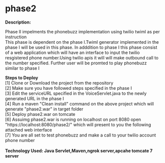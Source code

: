 # phase2

<b>Description:</b>

Phase II impelments the phonebuzz implementation using twilio twiml  as per instruction <br>
This phase is dependent on the phase I.Twiml generator implemented in the phase I will be used in this phase.
In adddition to phase I this phase consist of a web application which will have an interface to input the twilio resgistered phone number.Using twilio apis it will  will make outbound call to the number specified.
Further user will be promted to play phonebuzz similar to phase I


<b>Steps to Deploy</b><br>
[1] Clone or Download the project from the repository<br>
[2] Make sure you have followed steps specified in the phase I<br>
[3] Edit the serviceURL specified in the VoiceServlet.java to the newly generated URL in the phase I<br>
[4] Run a maven "Clean install" command on the above project which will generate "phase2.war" in target folder<br>
[5] Deploy phase2.war on tomcate<br> 
[6] Assuimg phase2.war is running on localhost on port 8080 open "https://localhost:8080/phase2/"  which will present to you the following attached web interface<br>
[7] You are all set to test phonebuzz and make a call to your twilio account phone number<br><br>
<b>Technology Used: Java Servlet,Maven,ngrok server,apcahe tomcate 7 server</b>



